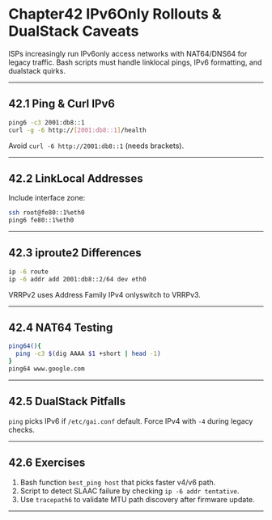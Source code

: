 
# Chapter42  IPv6Only Rollouts & DualStack Caveats

ISPs increasingly run IPv6only access networks with NAT64/DNS64 for legacy
traffic. Bash scripts must handle linklocal pings, IPv6 formatting, and
dualstack quirks.

---

## 42.1  Ping & Curl IPv6

```bash
ping6 -c3 2001:db8::1
curl -g -6 http://[2001:db8::1]/health
```

Avoid `curl -6 http://2001:db8::1` (needs brackets).

---

## 42.2  LinkLocal Addresses

Include interface zone:

```bash
ssh root@fe80::1%eth0
ping6 fe80::1%eth0
```

---

## 42.3  iproute2 Differences

```bash
ip -6 route
ip -6 addr add 2001:db8::2/64 dev eth0
```

VRRPv2 uses Address Family IPv4 onlyswitch to VRRPv3.

---

## 42.4  NAT64 Testing

```bash
ping64(){
  ping -c3 $(dig AAAA $1 +short | head -1)
}
ping64 www.google.com
```

---

## 42.5  DualStack Pitfalls

`ping` picks IPv6 if `/etc/gai.conf` default. Force IPv4 with `-4` during
legacy checks.

---

## 42.6  Exercises

1. Bash function `best_ping host` that picks faster v4/v6 path.  
2. Script to detect SLAAC failure by checking `ip -6 addr tentative`.  
3. Use `tracepath6` to validate MTU path discovery after firmware update.

---
